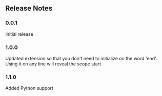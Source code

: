 ## Release Notes
### 0.0.1
Initial release
### 1.0.0
Updated extension so that you don't need to initialize on the word 'end'. Using it on any line will reveal the scope start
### 1.1.0
Added Python support